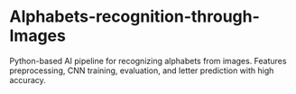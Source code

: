 # Alphabets-recognition-through-Images
Python-based AI pipeline for recognizing alphabets from images. Features preprocessing, CNN training, evaluation, and letter prediction with high accuracy.

